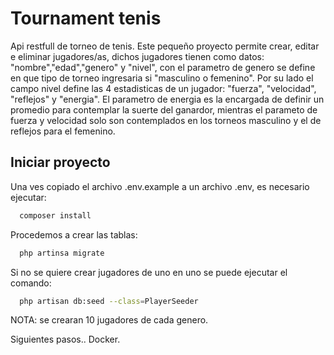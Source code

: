 # Tournament tenis

Api restfull de torneo de tenis.
Este pequeño proyecto permite crear, editar e eliminar jugadores/as, dichos jugadores tienen como datos: "nombre","edad","genero" y "nivel", con el parametro de genero se define en que tipo de torneo ingresaria si "masculino o femenino". Por su lado el campo nivel define las 4 estadisticas de un jugador: "fuerza", "velocidad", "reflejos" y "energia". El parametro de energia es la encargada de definir un promedio para contemplar la suerte del ganardor, mientras el parameto de fuerza y velocidad solo son contemplados en los torneos masculino y el de reflejos para el femenino.

## Iniciar proyecto

Una ves copiado el archivo .env.example a un archivo .env, es necesario ejecutar:

```bash
  composer install
```


Procedemos a crear las tablas:
```bash
  php artinsa migrate
```

Si no se quiere crear jugadores de uno en uno se puede ejecutar el comando:
```bash
  php artisan db:seed --class=PlayerSeeder
```
NOTA: se crearan 10 jugadores de cada genero.


Siguientes pasos.. Docker.
